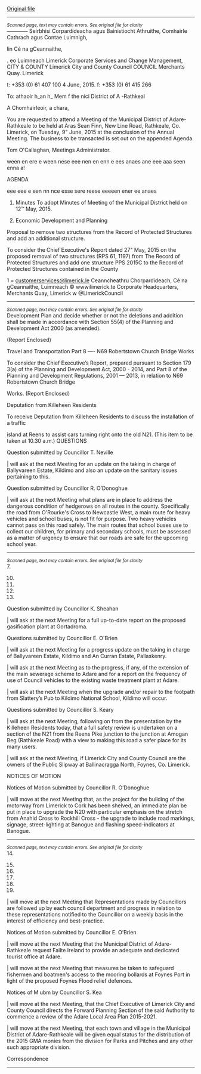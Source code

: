 [Original file](https://www.limerick.ie/sites/default/files/media/documents/2017-07/agenda_-_monthly_meeting_of_municipal_district_of_adare-rathkeale_-_9th_june_2015_1.pdf)

---
*<small>Scanned page, text may contain errors. See original file for clarity</small>*  
_—_—_—_— Seirbhisi Corpardideacha agus Bainistiocht Athruithe,
Comhairle Cathrach agus Contae Luimnigh,

lin Cé na gCeannaithe,

. eo Luimneach
Limerick Corporate Services and Change Management,
CITY & COUNTY Limerick City and County Council
COUNCIL Merchants Quay.
Limerick

t: +353 (0) 61 407 100
4 June, 2015. f: +353 (0) 61 415 266

To: athaoir h_an h_ Mem f the nici
District of A -Rathkeal

A Chomhairleoir, a chara,

You are requested to attend a Meeting of the Municipal District of Adare-Rathkeale to be held at
Aras Sean Finn, New Line Road, Rathkeale, Co. Limerick, on Tuesday, 9" June, 2015 at the
conclusion of the Annual Meeting. The business to be transacted is set out on the appended
Agenda.

Tom O'Callaghan,
Meetings Administrator.

ween en ere e ween nese eee nen en enn e ees anaes ane eee aaa seen enna a!

AGENDA

eee eee e een nn nce esse sere reese eeeeen ener ee anaes

1. Minutes
To adopt Minutes of Meeting of the Municipal District held on 12™ May, 2015.

2. Economic Development and Planning

Proposal to remove two structures from the Record of Protected
Structures and add an additional structure.

To consider the Chief Executive's Report dated 27" May, 2015 on the proposed removal
of two structures (RPS 61, 1197) from The Record of Protected Structures and add one
structure PPS 2015C to the Record of Protected Structures contained in the County

1 = customerservices@limerick.le
Ceanncheathru Chorpardideach, Cé na gCeannaithe, Luimneach © wwwilimerick.te
Corporate Headquarters, Merchants Quay, Limerick w @LimerickCouncil


---
*<small>Scanned page, text may contain errors. See original file for clarity</small>*  
Development Plan and decide whether or not the deletions and addition shall be made in
accordance with Section 55(4) of the Planning and Development Act 2000 (as amended).

(Report Enclosed)

Travel and Transportation
Part 8 —- N69 Robertstown Church Bridge Works

To consider the Chief Executive’s Report, prepared pursuant to Section 179 3(a) of the
Planning and Development Act, 2000 - 2014, and Part 8 of the Planning and
Development Regulations, 2001 — 2013, in relation to N69 Robertstown Church Bridge

Works.
(Report Enclosed)

Deputation from Killeheen Residents

To receive Deputation from Killeheen Residents to discuss the installation of a traffic

island at Reens to assist cars turning right onto the old N21. (This item to be
taken at 10.30 a.m.)
QUESTIONS

Question submitted by Councillor T. Neville

| will ask at the next Meeting for an update on the taking in charge of Ballyvareen Estate,
Kildimo and also an update on the sanitary issues pertaining to this.

Question submitted by Councillor R. O’Donoghue

| will ask at the next Meeting what plans are in place to address the dangerous condition
of hedgerows on all routes in the county. Specifically the road from O'Rourke's Cross to
Newcastle West, a main route for heavy vehicles and school buses, is not fit for purpose.
Two heavy vehicles cannot pass on this road safely. The main routes that school buses
use to collect our children, for primary and secondary schools, must be assessed as a
matter of urgency to ensure that our roads are safe for the upcoming school year.


---
*<small>Scanned page, text may contain errors. See original file for clarity</small>*  
7.

10.

11.

12.

13.

Question submitted by Councillor K. Sheahan

| will ask at the next Meeting for a full up-to-date report on the proposed gasification plant
at Gortadroma.

Questions submitted by Councillor E. O'Brien

| will ask at the next Meeting for a progress update on the taking in charge of Ballyvareen
Estate, Kildimo and An Curran Estate, Pallaskenry.

| will ask at the next Meeting as to the progress, if any, of the extension of the main
sewerage scheme to Adare and for a report on the frequency of use of Council vehicles
to the existing waste treatment plant at Adare.

| will ask at the next Meeting when the upgrade and/or repair to the footpath from
Slattery’s Pub to Kildimo National School, Kildimo will occur.

Questions submitted by Councillor S. Keary

| will ask at the next Meeting, following on from the presentation by the Killeheen
Residents today, that a full safety review is undertaken on a section of the N21 from the
Reens Pike junction to the junction at Amogan Beg (Rathkeale Road) with a view to
making this road a safer place for its many users.

| will ask at the next Meeting, if Limerick City and County Council are the owners of the
Public Slipway at Ballinacragga North, Foynes, Co. Limerick.

NOTICES OF MOTION

Notices of Motion submitted by Councillor R. O’Donoghue

| will move at the next Meeting that, as the project for the building of the motorway from
Limerick to Cork has been shelved, an immediate plan be put in place to upgrade the
N20 with particular emphasis on the stretch from Anahid Cross to Rockhill Cross - the
upgrade to include road markings, signage, street-lighting at Banogue and flashing
speed-indicators at Banogue.


---
*<small>Scanned page, text may contain errors. See original file for clarity</small>*  
14.

15.

16.

17.

18.

19.

| will move at the next Meeting that Representations made by Councillors are followed up
by each council department and progress in relation to these representations notified to
the Councillor on a weekly basis in the interest of efficiency and best-practice.

Notices of Motion submitted by Councillor E. O’Brien

| will move at the next Meeting that the Municipal District of Adare-Rathkeale request
Failte Ireland to provide an adequate and dedicated tourist office at Adare.

| will move at the next Meeting that measures be taken to safeguard fishermen and
boatmen's access to the mooring bollards at Foynes Port in light of the proposed Foynes
Flood relief defences.

Notices of M ubm by Councillor S. Kea

| will move at the next Meeting, that the Chief Executive of Limerick City and County
Council directs the Forward Planning Section of the said Authority to commence a review
of the Adare Local Area Plan 2015-2021.

| will move at the next Meeting, that each town and village in the Municipal District of
Adare-Rathkeale will be given equal status for the distribution of the 2015 GMA monies
from the division for Parks and Pitches and any other such appropriate division.

Correspondence


---
